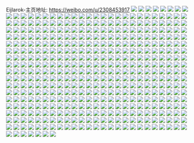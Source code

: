 Eijlarok-主页地址: https://weibo.com/u/2308453917 
![](https://wx4.sinaimg.cn/mw2000/8998361dly1h9kpe01wf3j223b2sf7wi.jpg) 
![](https://wx4.sinaimg.cn/mw2000/8998361dly1h9kpe412pnj214m1i57kj.jpg) 
![](https://wx4.sinaimg.cn/mw2000/8998361dly1h9kpf45j80j22c03404qr.jpg) 
![](https://wx4.sinaimg.cn/mw2000/8998361dly1h9kpe7138yj228a2z2kjm.jpg) 
![](https://wx4.sinaimg.cn/mw2000/8998361dly1h9kpe2pl8ij20jn0q8q5n.jpg) 
![](https://wx4.sinaimg.cn/mw2000/8998361dly1h9kpe5jki8j21uc2gfx6p.jpg) 
![](https://wx4.sinaimg.cn/mw2000/8998361dly1h9kpecerj5j21fb1weh2t.jpg) 
![](https://wx4.sinaimg.cn/mw2000/8998361dly1h9kpe33mehj21as1qee1g.jpg) 
![](https://wx4.sinaimg.cn/mw2000/8998361dly1h9kpe3kxukj217t1mf1by.jpg) 
![](https://wx4.sinaimg.cn/mw2000/8998361dly1h9kpe2gf9uj21nx27x1kx.jpg) 
![](https://wx4.sinaimg.cn/mw2000/8998361dly1h9339p5c9vj22dc35se82.jpg) 
![](https://wx4.sinaimg.cn/mw2000/8998361dly1h9339uwyztj21wu2js4qq.jpg) 
![](https://wx4.sinaimg.cn/mw2000/8998361dly1h9339jqdqtj20vb15rdq1.jpg) 
![](https://wx4.sinaimg.cn/mw2000/8998361dly1h933a1nb2uj21es1vp7wh.jpg) 
![](https://wx4.sinaimg.cn/mw2000/8998361dly1h9339xcwndj21b31qse50.jpg) 
![](https://wx4.sinaimg.cn/mw2000/8998361dly1h6nm2m5264j22c03407wi.jpg) 
![](https://wx4.sinaimg.cn/mw2000/8998361dly1h6nm2jrdelj22c0340qv7.jpg) 
![](https://wx4.sinaimg.cn/mw2000/8998361dly1h6nm2hn23gj22c03404oe.jpg) 
![](https://wx4.sinaimg.cn/mw2000/8998361dly1h6nm2o0a75j22ds1schdu.jpg) 
![](https://wx4.sinaimg.cn/mw2000/8998361dly1h4tcuwmk5fj21k622wqv5.jpg) 
![](https://wx4.sinaimg.cn/mw2000/8998361dly1h4tcuxdz5kj21ki23c1ds.jpg) 
![](https://wx4.sinaimg.cn/mw2000/8998361dly1h4tcuxvvc8j20vl165tr8.jpg) 
![](https://wx4.sinaimg.cn/mw2000/8998361dly1h4tcuvp4qfj20q70yywpc.jpg) 
![](https://wx4.sinaimg.cn/mw2000/8998361dly1h4tcuzmp4lj21e71ux1ky.jpg) 
![](https://wx4.sinaimg.cn/mw2000/8998361dly1h4tcuyg13bj213a1gw4l6.jpg) 
![](https://wx4.sinaimg.cn/mw2000/8998361dly1h1xg1uelv2j20ts13o7t1.jpg) 
![](https://wx4.sinaimg.cn/mw2000/8998361dly1h1xg272wd8j22c0340hdx.jpg) 
![](https://wx4.sinaimg.cn/mw2000/8998361dly1h1xg1q2t2uj21hk262x6p.jpg) 
![](https://wx4.sinaimg.cn/mw2000/8998361dly1h1xg22onq1j224r2xv7wl.jpg) 
![](https://wx4.sinaimg.cn/mw2000/8998361dly1h1xg25l4r5j21kf26hnpe.jpg) 
![](https://wx4.sinaimg.cn/mw2000/8998361dly1h1xg1v3s9lj227b2jc1kz.jpg) 
![](https://wx4.sinaimg.cn/mw2000/8998361dly1h1xg2ez1o8j23402c07wl.jpg) 
![](https://wx4.sinaimg.cn/mw2000/8998361dly1h1xg0i9yo5j220s2vkx6s.jpg) 
![](https://wx4.sinaimg.cn/mw2000/8998361dly1h1xg2jcbvsj22c03407wl.jpg) 
![](https://wx4.sinaimg.cn/mw2000/8998361dly1h1xg295x2bj21ur2qm7wk.jpg) 
![](https://wx4.sinaimg.cn/mw2000/8998361dly1h1xg1tdcjjj21o0280x6q.jpg) 
![](https://wx4.sinaimg.cn/mw2000/8998361dly1h1xg2gjydtj22c02qgb2c.jpg) 
![](https://wx4.sinaimg.cn/mw2000/8998361dly1h1xg2nzr5jj22c02ethdw.jpg) 
![](https://wx4.sinaimg.cn/mw2000/8998361dly1h1xg2m1wk4j22c03404qu.jpg) 
![](https://wx4.sinaimg.cn/mw2000/8998361dly1h1kua2vo2mj21o0280b29.jpg) 
![](https://wx4.sinaimg.cn/mw2000/8998361dly1h1kubwgcnoj23344mo4qx.jpg) 
![](https://wx4.sinaimg.cn/mw2000/8998361dly1h1ktkxvwo9j224322a1kx.jpg) 
![](https://wx4.sinaimg.cn/mw2000/8998361dly1h1kucp036fj20sg0ldtk6.jpg) 
![](https://wx4.sinaimg.cn/mw2000/8998361dly1h1kua41z19j229n30ve81.jpg) 
![](https://wx4.sinaimg.cn/mw2000/8998361dly1h1kuan3x76j22801o04qq.jpg) 
![](https://wx4.sinaimg.cn/mw2000/8998361dly1h1kuachd34j233h2bmb2a.jpg) 
![](https://wx4.sinaimg.cn/mw2000/8998361dly1h1kua9nzm4j22c0340x6q.jpg) 
![](https://wx4.sinaimg.cn/mw2000/8998361dly1h0myj13n0nj21400u047w.jpg) 
![](https://wx4.sinaimg.cn/mw2000/8998361dly1h0mz3en7fcj217l0u0tmr.jpg) 
![](https://wx4.sinaimg.cn/mw2000/8998361dly1h0mz3ewug5j20u0140gud.jpg) 
![](https://wx4.sinaimg.cn/mw2000/8998361dly1h0mz3hcq3qj20u0140dnv.jpg) 
![](https://wx4.sinaimg.cn/mw2000/8998361dly1h0mz5hvcgcj20u0141gru.jpg) 
![](https://wx4.sinaimg.cn/mw2000/8998361dly1gyaqoxhj2pj21o0280hdt.jpg) 
![](https://wx4.sinaimg.cn/mw2000/8998361dly1gyaqozijk2j20wf12qk3i.jpg) 
![](https://wx4.sinaimg.cn/mw2000/8998361dly1gyaqp1z0tvj23402c0b2a.jpg) 
![](https://wx4.sinaimg.cn/mw2000/8998361dly1gyaqp2q9rvj23402c0hdu.jpg) 
![](https://wx4.sinaimg.cn/mw2000/8998361dly1gxvmku1zedj213y13yx1e.jpg) 
![](https://wx4.sinaimg.cn/mw2000/8998361dly1gxvmkt2a3ij22ct3401l1.jpg) 
![](https://wx4.sinaimg.cn/mw2000/8998361dly1gxvmkupv5nj216w0w6try.jpg) 
![](https://wx4.sinaimg.cn/mw2000/8998361dly1gxvmkw26b8j22801o0qv6.jpg) 
![](https://wx4.sinaimg.cn/mw2000/8998361dly1gxvmkocro2j22c0340x6q.jpg) 
![](https://wx4.sinaimg.cn/mw2000/8998361dly1gxvmky3hjtj22c0340qv6.jpg) 
![](https://wx4.sinaimg.cn/mw2000/8998361dly1gxvmrmcj62j22c0340u0y.jpg) 
![](https://wx4.sinaimg.cn/mw2000/8998361dly1gxvmrv6k7yj22o81s5e81.jpg) 
![](https://wx4.sinaimg.cn/mw2000/8998361dly1gxvmkpb70gj21o02807wh.jpg) 
![](https://wx4.sinaimg.cn/mw2000/8998361dly1gxvmrukbc7j22o81s5x6p.jpg) 
![](https://wx4.sinaimg.cn/mw2000/8998361dly1gxvml08heej23402c0npe.jpg) 
![](https://wx4.sinaimg.cn/mw2000/8998361dly1gxvmkyyj2lj21o0280qv5.jpg) 
![](https://wx4.sinaimg.cn/mw2000/8998361dly1gxvmrtn5hcj22c02c04qq.jpg) 
![](https://wx4.sinaimg.cn/mw2000/002we2jHly1gves4gaxukj60k10qm40d02.jpg) 
![](https://wx4.sinaimg.cn/mw2000/002we2jHly1gtxepkvmo0j62572tgkjn02.jpg) 
![](https://wx4.sinaimg.cn/mw2000/002we2jHly1gtxepgoy6wj61qc1b7non02.jpg) 
![](https://wx4.sinaimg.cn/mw2000/002we2jHly1gtxeq11vdej622q340x6p02.jpg) 
![](https://wx4.sinaimg.cn/mw2000/002we2jHly1gtxetu42lgj619q0uhak302.jpg) 
![](https://wx4.sinaimg.cn/mw2000/002we2jHly1gtxeprx8gyj62hu1xw7wi02.jpg) 
![](https://wx4.sinaimg.cn/mw2000/002we2jHly1gtxephmgwcj61a50wwk0g02.jpg) 
![](https://wx4.sinaimg.cn/mw2000/002we2jHly1gtxepwj3bej625s1fw1ix02.jpg) 
![](https://wx4.sinaimg.cn/mw2000/002we2jHly1gtxeq3cf90j62c03401kz02.jpg) 
![](https://wx4.sinaimg.cn/mw2000/002we2jHly1gtxepvm9vaj63402c07wj02.jpg) 
![](https://wx4.sinaimg.cn/mw2000/002we2jHly1gtxeppa8p2j62fa1nh7wh02.jpg) 
![](https://wx4.sinaimg.cn/mw2000/002we2jHly1gtxettsrdmj60u013yafs02.jpg) 
![](https://wx4.sinaimg.cn/mw2000/002we2jHly1gtxepzf5ecj63402c04qs02.jpg) 
![](https://wx4.sinaimg.cn/mw2000/002we2jHly1gtxettkiq5j61900u0agx02.jpg) 
![](https://wx4.sinaimg.cn/mw2000/002we2jHly1gtxepqdr8tj61id1sqe8102.jpg) 
![](https://wx4.sinaimg.cn/mw2000/002we2jHly1gtxepsj4wfj61dc0wwtq302.jpg) 
![](https://wx4.sinaimg.cn/mw2000/002we2jHly1gtxepkvmo0j62572tgkjn02.jpg) 
![](https://wx4.sinaimg.cn/mw2000/002we2jHly1gtxepgoy6wj61qc1b7non02.jpg) 
![](https://wx4.sinaimg.cn/mw2000/002we2jHly1gtxeq11vdej622q340x6p02.jpg) 
![](https://wx4.sinaimg.cn/mw2000/002we2jHly1gtxetu42lgj619q0uhak302.jpg) 
![](https://wx4.sinaimg.cn/mw2000/002we2jHly1gtxeprx8gyj62hu1xw7wi02.jpg) 
![](https://wx4.sinaimg.cn/mw2000/002we2jHly1gtxephmgwcj61a50wwk0g02.jpg) 
![](https://wx4.sinaimg.cn/mw2000/002we2jHly1gtxf51aa12j61tj1cj4qp02.jpg) 
![](https://wx4.sinaimg.cn/mw2000/002we2jHly1gtxepwj3bej625s1fw1ix02.jpg) 
![](https://wx4.sinaimg.cn/mw2000/002we2jHly1gtxeq3cf90j62c03401kz02.jpg) 
![](https://wx4.sinaimg.cn/mw2000/002we2jHly1gtxepvm9vaj63402c07wj02.jpg) 
![](https://wx4.sinaimg.cn/mw2000/002we2jHly1gtxeppa8p2j62fa1nh7wh02.jpg) 
![](https://wx4.sinaimg.cn/mw2000/002we2jHly1gtxettsrdmj60u013yafs02.jpg) 
![](https://wx4.sinaimg.cn/mw2000/002we2jHly1gtxepzf5ecj63402c04qs02.jpg) 
![](https://wx4.sinaimg.cn/mw2000/002we2jHly1gtxettkiq5j61900u0agx02.jpg) 
![](https://wx4.sinaimg.cn/mw2000/002we2jHly1gtxepqdr8tj61id1sqe8102.jpg) 
![](https://wx4.sinaimg.cn/mw2000/002we2jHly1gtxepsj4wfj61dc0wwtq302.jpg) 
![](https://wx4.sinaimg.cn/mw2000/002we2jHly1gtxetuj5qpj618y0u0wmx02.jpg) 
![](https://wx4.sinaimg.cn/mw2000/002we2jHly1gtxepo4uaej63402c0e8402.jpg) 
![](https://wx4.sinaimg.cn/mw2000/002we2jHgy1gtmhfxioltj60wp0ibad502.jpg) 
![](https://wx4.sinaimg.cn/mw2000/002we2jHgy1gtmhfsjzntj62c02c04qq02.jpg) 
![](https://wx4.sinaimg.cn/mw2000/8998361dly1gsscnxx9atj20u014011b.jpg) 
![](https://wx4.sinaimg.cn/mw2000/8998361dly1gssclwvhrwj20u0140ai4.jpg) 
![](https://wx4.sinaimg.cn/mw2000/8998361dly1gssclwe3jsj20u00ubdiw.jpg) 
![](https://wx4.sinaimg.cn/mw2000/8998361dly1gssclvpfrgj20u0140wmv.jpg) 
![](https://wx4.sinaimg.cn/mw2000/8998361dly1gssclxgy57j20u00u0wmf.jpg) 
![](https://wx4.sinaimg.cn/mw2000/8998361dly1gssclvacf7j20xn0u0td2.jpg) 
![](https://wx4.sinaimg.cn/mw2000/8998361dly1gsc7n5ace2j21o01o0b29.jpg) 
![](https://wx4.sinaimg.cn/mw2000/8998361dly1gsc7n2t0z3j21j61r04qp.jpg) 
![](https://wx4.sinaimg.cn/mw2000/8998361dly1gsc7n6cghrj21ym1g9b29.jpg) 
![](https://wx4.sinaimg.cn/mw2000/8998361dly1gsc7nal4wwj21o02801ky.jpg) 
![](https://wx4.sinaimg.cn/mw2000/8998361dly1gsc7n749y7j21mc25s7wh.jpg) 
![](https://wx4.sinaimg.cn/mw2000/8998361dly1gsc7n8dfblj21mc25s7wh.jpg) 
![](https://wx4.sinaimg.cn/mw2000/8998361dly1gsc7ncp406j22c0340kjp.jpg) 
![](https://wx4.sinaimg.cn/mw2000/8998361dly1gsc7nfcv83j22c03401kz.jpg) 
![](https://wx4.sinaimg.cn/mw2000/8998361dly1gsc7riozdej23402c0npe.jpg) 
![](https://wx4.sinaimg.cn/mw2000/8998361dly1gsc7or8wipj22xn1xlteb.jpg) 
![](https://wx4.sinaimg.cn/mw2000/002we2jHly1gsc7pz7aloj63402c04l802.jpg) 
![](https://wx4.sinaimg.cn/mw2000/8998361dly1gsc7q0yvmwj23402c0x3c.jpg) 
![](https://wx4.sinaimg.cn/mw2000/8998361dly1gry4wwe8pdj22c02c0hdt.jpg) 
![](https://wx4.sinaimg.cn/mw2000/8998361dly1gry4prjeg2j21x623h17t.jpg) 
![](https://wx4.sinaimg.cn/mw2000/8998361dly1gry4qb9f5uj22sr2c0qv5.jpg) 
![](https://wx4.sinaimg.cn/mw2000/8998361dly1gry4t41j50j218x1hbql1.jpg) 
![](https://wx4.sinaimg.cn/mw2000/8998361dly1gry4q8ko5hj21o0280kjl.jpg) 
![](https://wx4.sinaimg.cn/mw2000/8998361dly1gry4t89taaj21mc25skjl.jpg) 
![](https://wx4.sinaimg.cn/mw2000/8998361dly1gry4q6milwj21m6201kjl.jpg) 
![](https://wx4.sinaimg.cn/mw2000/8998361dly1gry4q46h5oj21kh21fkjl.jpg) 
![](https://wx4.sinaimg.cn/mw2000/8998361dly1gry4q1w0cfj21kg23ae81.jpg) 
![](https://wx4.sinaimg.cn/mw2000/8998361dly1gry4vwy610j21o0280u0x.jpg) 
![](https://wx4.sinaimg.cn/mw2000/8998361dly1gry4vtlkidj23402c07pn.jpg) 
![](https://wx4.sinaimg.cn/mw2000/8998361dly1gry4vsigz7j20m00scdjo.jpg) 
![](https://wx4.sinaimg.cn/mw2000/002we2jHly1grc44evif2j630b298e8302.jpg) 
![](https://wx4.sinaimg.cn/mw2000/8998361dly1grc449aa55j23312banpe.jpg) 
![](https://wx4.sinaimg.cn/mw2000/8998361dly1grc44jva5cj22ac31se81.jpg) 
![](https://wx4.sinaimg.cn/mw2000/8998361dly1gr5d7h316hj23402c04qw.jpg) 
![](https://wx4.sinaimg.cn/mw2000/8998361dly1gr5d7obyc8j22b11bxb29.jpg) 
![](https://wx4.sinaimg.cn/mw2000/8998361dly1gr5d7qzpl3j20jp0c4ad1.jpg) 
![](https://wx4.sinaimg.cn/mw2000/8998361dly1gr5d7iq1q5j23402c0kjp.jpg) 
![](https://wx4.sinaimg.cn/mw2000/8998361dly1gq59q4j99gj20u00u0nam.jpg) 
![](https://wx4.sinaimg.cn/mw2000/8998361dly1gq59q1uw12j21400u0apt.jpg) 
![](https://wx4.sinaimg.cn/mw2000/8998361dly1gq59q3h6f4j20u00zeaw8.jpg) 
![](https://wx4.sinaimg.cn/mw2000/8998361dly1gq59q6gup4j21420u0n8f.jpg) 
![](https://wx4.sinaimg.cn/mw2000/8998361dly1gq59q9hlktj21420u0h45.jpg) 
![](https://wx4.sinaimg.cn/mw2000/8998361dly1gq59qakv5cj21400u0qa0.jpg) 
![](https://wx4.sinaimg.cn/mw2000/8998361dly1gq59qdi51xj21400u0h3p.jpg) 
![](https://wx4.sinaimg.cn/mw2000/8998361dly1gq59qbjhxdj219q0u0qjp.jpg) 
![](https://wx4.sinaimg.cn/mw2000/8998361dly1gq59rl6xtgj21400u07j3.jpg) 
![](https://wx4.sinaimg.cn/mw2000/8998361dly1gpmsc3cqi9j21k91wtwza.jpg) 
![](https://wx4.sinaimg.cn/mw2000/8998361dly1gpmsc5ulsgj22801o0e83.jpg) 
![](https://wx4.sinaimg.cn/mw2000/8998361dly1gpmsf1cocfj23402c0jum.jpg) 
![](https://wx4.sinaimg.cn/mw2000/8998361dly1gpfl9b6dthj20u0140h3a.jpg) 
![](https://wx4.sinaimg.cn/mw2000/8998361dly1gpfl9cc6ygj20u01401bt.jpg) 
![](https://wx4.sinaimg.cn/mw2000/8998361dly1gp85jxcq74j213u162h6m.jpg) 
![](https://wx4.sinaimg.cn/mw2000/8998361dly1gp85jycpioj225s1mc4qp.jpg) 
![](https://wx4.sinaimg.cn/mw2000/8998361dly1gp85jzwmraj23402c07wh.jpg) 
![](https://wx4.sinaimg.cn/mw2000/8998361dly1gp85k2qzytj22c0340hdt.jpg) 
![](https://wx4.sinaimg.cn/mw2000/8998361dly1gocqkdst17j20qi0qi7e3.jpg) 
![](https://wx4.sinaimg.cn/mw2000/8998361dly1gocqk1qswzj20hm0hmjvl.jpg) 
![](https://wx4.sinaimg.cn/mw2000/8998361dly1gocqlw5t82j208p08pmy6.jpg) 
![](https://wx4.sinaimg.cn/mw2000/8998361dly1gob3dkg159j20tu137qcu.jpg) 
![](https://wx4.sinaimg.cn/mw2000/8998361dly1gob3edlbkqj20u00u00vs.jpg) 
![](https://wx4.sinaimg.cn/mw2000/8998361dly1gob3edyldaj20u00u0aey.jpg) 
![](https://wx4.sinaimg.cn/mw2000/8998361dly1gob3d59xhlj20tw1320yg.jpg) 
![](https://wx4.sinaimg.cn/mw2000/8998361dly1go9q3fgbe7j239l26ehdz.jpg) 
![](https://wx4.sinaimg.cn/mw2000/8998361dly1go9q3kkk4vj239l26ehe6.jpg) 
![](https://wx4.sinaimg.cn/mw2000/8998361dly1go9q3awkoaj20yq0otwhg.jpg) 
![](https://wx4.sinaimg.cn/mw2000/8998361dly1gnrpit2zmpj21sf1ia4qp.jpg) 
![](https://wx4.sinaimg.cn/mw2000/8998361dly1gnrpirrqz4j20n00h9dkh.jpg) 
![](https://wx4.sinaimg.cn/mw2000/8998361dly1gnrpiwp6imj225s1mcu0y.jpg) 
![](https://wx4.sinaimg.cn/mw2000/8998361dly1gno3uy6c73j225s1mce82.jpg) 
![](https://wx4.sinaimg.cn/mw2000/8998361dly1gno3uzljrwj22801o07wi.jpg) 
![](https://wx4.sinaimg.cn/mw2000/8998361dly1gno3uvluisj22c0340e81.jpg) 
![](https://wx4.sinaimg.cn/mw2000/8998361dly1gno3v10ou1j21o0280x6q.jpg) 
![](https://wx4.sinaimg.cn/mw2000/8998361dly1gno3v1lshij21o0280b29.jpg) 
![](https://wx4.sinaimg.cn/mw2000/8998361dly1gno3uxde0lj21o02807wj.jpg) 
![](https://wx4.sinaimg.cn/mw2000/8998361dly1gno3v2k580j23402c07wk.jpg) 
![](https://wx4.sinaimg.cn/mw2000/8998361dly1gno3v56jp7j23402c0b29.jpg) 
![](https://wx4.sinaimg.cn/mw2000/8998361dly1gno3v3t9wbj23402c0x6s.jpg) 
![](https://wx4.sinaimg.cn/mw2000/8998361dly1gna85z4k05j20vh1jvdqr.jpg) 
![](https://wx4.sinaimg.cn/mw2000/8998361dly1gn75q8dimkj22c03401ky.jpg) 
![](https://wx4.sinaimg.cn/mw2000/8998361dly1gn75rw4plrj22z326p7wh.jpg) 
![](https://wx4.sinaimg.cn/mw2000/8998361dly1gmy5wyryvlj22c03407wh.jpg) 
![](https://wx4.sinaimg.cn/mw2000/8998361dly1gmy5x09jxij22o72o77wh.jpg) 
![](https://wx4.sinaimg.cn/mw2000/8998361dly1gm8k9jn7kbj20rt1qiaxj.jpg) 
![](https://wx4.sinaimg.cn/mw2000/8998361dly1gm8k9hy296j21oc1amkbg.jpg) 
![](https://wx4.sinaimg.cn/mw2000/8998361dly1gm8kewpb9fj20u0140qv5.jpg) 
![](https://wx4.sinaimg.cn/mw2000/8998361dly1gm0mfr6ernj20u0140nc8.jpg) 
![](https://wx4.sinaimg.cn/mw2000/8998361dly1gm0mfqkg90j20u014018y.jpg) 
![](https://wx4.sinaimg.cn/mw2000/8998361dly1gm0mge0j49j20u0142gw5.jpg) 
![](https://wx4.sinaimg.cn/mw2000/8998361dly1gm0mgegjouj20u01424b6.jpg) 
![](https://wx4.sinaimg.cn/mw2000/8998361dly1glzbx2y33ij21o02801kx.jpg) 
![](https://wx4.sinaimg.cn/mw2000/8998361dly1glzbx48wopj22c0340u0y.jpg) 
![](https://wx4.sinaimg.cn/mw2000/8998361dly1glzbx60lijj23402c00w8.jpg) 
![](https://wx4.sinaimg.cn/mw2000/8998361dly1glzc0kx6zdj21wx1wxx6w.jpg) 
![](https://wx4.sinaimg.cn/mw2000/8998361dly1glzc1pdsu5j21wx1wxno2.jpg) 
![](https://wx4.sinaimg.cn/mw2000/8998361dly1glzc1o7y3ej21wx1wxu16.jpg) 
![](https://wx4.sinaimg.cn/mw2000/8998361dly1glel8khyvej21o0280hdu.jpg) 
![](https://wx4.sinaimg.cn/mw2000/8998361dly1glel8f6rp6j225s1mcb29.jpg) 
![](https://wx4.sinaimg.cn/mw2000/8998361dly1glel8fxt4vj211p1ea1kx.jpg) 
![](https://wx4.sinaimg.cn/mw2000/8998361dly1glel8ny9jcj23402c07wi.jpg) 
![](https://wx4.sinaimg.cn/mw2000/8998361dly1glel8llju6j2271271npd.jpg) 
![](https://wx4.sinaimg.cn/mw2000/8998361dly1glel8ed566j22892894qq.jpg) 
![](https://wx4.sinaimg.cn/mw2000/8998361dly1glel8q7d3aj21o0280e83.jpg) 
![](https://wx4.sinaimg.cn/mw2000/8998361dly1glel95mzfmj22c02c01kx.jpg) 
![](https://wx4.sinaimg.cn/mw2000/8998361dly1glel8qul24j20u01294qp.jpg) 
![](https://wx4.sinaimg.cn/mw2000/8998361dly1gl6dh2deoxj23402c04qp.jpg) 
![](https://wx4.sinaimg.cn/mw2000/8998361dly1gl6dapeqs6j20sb0sbdl3.jpg) 
![](https://wx4.sinaimg.cn/mw2000/8998361dly1gl6dajas5uj20mi0u019i.jpg) 
![](https://wx4.sinaimg.cn/mw2000/8998361dly1gl6dioq6jaj22c02c01kx.jpg) 
![](https://wx4.sinaimg.cn/mw2000/8998361dly1gl6dha7lnjj22c02c01kx.jpg) 
![](https://wx4.sinaimg.cn/mw2000/8998361dly1gl6dh6r0e1j22c02c0kj1.jpg) 
![](https://wx4.sinaimg.cn/mw2000/8998361dly1gl6dh4twz6j20u01hc792.jpg) 
![](https://wx4.sinaimg.cn/mw2000/8998361dly1gl6dc3upw1j22c02c010j.jpg) 
![](https://wx4.sinaimg.cn/mw2000/8998361dly1gl6dfhztcgj22c02c0kg0.jpg) 
![](https://wx4.sinaimg.cn/mw2000/8998361dly1gkxt7e8b5tj21400u011h.jpg) 
![](https://wx4.sinaimg.cn/mw2000/8998361dly1gkxt7cyix6j20u00u0wlr.jpg) 
![](https://wx4.sinaimg.cn/mw2000/8998361dly1gkq6spzy03j22c0340x6p.jpg) 
![](https://wx4.sinaimg.cn/mw2000/8998361dgy1gkjudet1kfj20mo0k6780.jpg) 
![](https://wx4.sinaimg.cn/mw2000/8998361dgy1gkjudftsvej20n00ksady.jpg) 
![](https://wx4.sinaimg.cn/mw2000/8998361dgy1gkjude3kv1j20n00mjtbn.jpg) 
![](https://wx4.sinaimg.cn/mw2000/8998361dgy1gkjudll8jgj20n00mx40w.jpg) 
![](https://wx4.sinaimg.cn/mw2000/8998361dly1gkfsfe5r7nj22c03407wi.jpg) 
![](https://wx4.sinaimg.cn/mw2000/8998361dly1gkfsffxvo8j23402c01ky.jpg) 
![](https://wx4.sinaimg.cn/mw2000/8998361dly1gkfsfju71rj22ec1tk1ky.jpg) 
![](https://wx4.sinaimg.cn/mw2000/8998361dly1gkfsfihs9rj22c02c01kx.jpg) 
![](https://wx4.sinaimg.cn/mw2000/8998361dly1gkfsfc9qpfj22c02c04qp.jpg) 
![](https://wx4.sinaimg.cn/mw2000/8998361dly1gkfsj0a7qqj23402c0e81.jpg) 
![](https://wx4.sinaimg.cn/mw2000/8998361dly1gkfsflnc79j21mc25sb29.jpg) 
![](https://wx4.sinaimg.cn/mw2000/8998361dly1gkfsfkz19kj21ma25s4qp.jpg) 
![](https://wx4.sinaimg.cn/mw2000/8998361dly1gkfss4yv1zj21m31oe7qn.jpg) 
![](https://wx4.sinaimg.cn/mw2000/8998361dly1gk44fel8wqj21mn1zlnpe.jpg) 
![](https://wx4.sinaimg.cn/mw2000/8998361dly1gjiaw3ydhnj21410u04ab.jpg) 
![](https://wx4.sinaimg.cn/mw2000/8998361dly1gjiaw1lx2fj20u00u0n8r.jpg) 
![](https://wx4.sinaimg.cn/mw2000/8998361dly1gjiaw3e6cej21400u0q6k.jpg) 
![](https://wx4.sinaimg.cn/mw2000/8998361dly1gjiaw2i6bwj21400u0gu4.jpg) 
![](https://wx4.sinaimg.cn/mw2000/8998361dly1gjiaw549dej20u0140wvz.jpg) 
![](https://wx4.sinaimg.cn/mw2000/8998361dly1gjiaw219bnj20u00u07fu.jpg) 
![](https://wx4.sinaimg.cn/mw2000/8998361dgy1gissgizalxj22bz340b2b.jpg) 
![](https://wx4.sinaimg.cn/mw2000/8998361dgy1gissn51tr8j22c02c0npd.jpg) 
![](https://wx4.sinaimg.cn/mw2000/8998361dgy1gissmyin5cj22c02c0hdt.jpg) 
![](https://wx4.sinaimg.cn/mw2000/8998361dgy1gissn8tzjqj22c02c0kjl.jpg) 
![](https://wx4.sinaimg.cn/mw2000/8998361dgy1gissnpzhs6j22c03401ky.jpg) 
![](https://wx4.sinaimg.cn/mw2000/8998361dgy1gissnagjnij22c0340kjl.jpg) 
![](https://wx4.sinaimg.cn/mw2000/8998361dgy1gissnhf1anj23402c0b2a.jpg) 
![](https://wx4.sinaimg.cn/mw2000/8998361dgy1gissoliv6cj22c02c04qq.jpg) 
![](https://wx4.sinaimg.cn/mw2000/8998361dgy1gissnvwq65j22c03404qq.jpg) 
![](https://wx4.sinaimg.cn/mw2000/8998361dly1gii9kit1waj22c03404qr.jpg) 
![](https://wx4.sinaimg.cn/mw2000/8998361dly1gii9kgolhgj22c0340e82.jpg) 
![](https://wx4.sinaimg.cn/mw2000/8998361dly1gii9keawcij22c0340e81.jpg) 
![](https://wx4.sinaimg.cn/mw2000/8998361dly1gii9kmf0v1j21o0280hdu.jpg) 
![](https://wx4.sinaimg.cn/mw2000/8998361dly1gii9klrzkij209s0ap0t3.jpg) 
![](https://wx4.sinaimg.cn/mw2000/8998361dly1gii9kn1a4gj21o0280b29.jpg) 
![](https://wx4.sinaimg.cn/mw2000/8998361dly1gii9pwpdsvj22c02c0u0x.jpg) 
![](https://wx4.sinaimg.cn/mw2000/8998361dly1gii9klioggj228g28g1kx.jpg) 
![](https://wx4.sinaimg.cn/mw2000/8998361dly1gii9kkhlkkj228g28ge82.jpg) 
![](https://wx4.sinaimg.cn/mw2000/8998361dly1gi59ac92mrj23sw2iokjn.jpg) 
![](https://wx4.sinaimg.cn/mw2000/8998361dly1gi59aaz1kwj2340227e82.jpg) 
![](https://wx4.sinaimg.cn/mw2000/8998361dly1gi59aedu3ij23sw2ioe82.jpg) 
![](https://wx4.sinaimg.cn/mw2000/8998361dly1gi59b4m5n6j23sw2io1l2.jpg) 
![](https://wx4.sinaimg.cn/mw2000/8998361dly1gi59b8zgz7j23sw2iou10.jpg) 
![](https://wx4.sinaimg.cn/mw2000/8998361dly1gi59baad7zj22c0340kjm.jpg) 
![](https://wx4.sinaimg.cn/mw2000/8998361dly1gi59d48mclj20n019q45t.jpg) 
![](https://wx4.sinaimg.cn/mw2000/8998361dly1gi59ch24e5j20n00vqae6.jpg) 
![](https://wx4.sinaimg.cn/mw2000/8998361dly1gi59cgua2ej20n00t8myy.jpg) 
![](https://wx4.sinaimg.cn/mw2000/8998361dly1gi59ebkcaaj22252ij7wh.jpg) 
![](https://wx4.sinaimg.cn/mw2000/8998361dly1gi59ehlvuzj22c02fmhdt.jpg) 
![](https://wx4.sinaimg.cn/mw2000/8998361dly1gi59eekvopj22io3swe86.jpg) 
![](https://wx4.sinaimg.cn/mw2000/8998361dly1ghhdxnkpyzj22c0340qv8.jpg) 
![](https://wx4.sinaimg.cn/mw2000/8998361dly1ghhdywaskfj22c02c0ajj.jpg) 
![](https://wx4.sinaimg.cn/mw2000/8998361dly1ghhdxtm9cyj21kf1npb29.jpg) 
![](https://wx4.sinaimg.cn/mw2000/8998361dly1ghhdxkst37j20n03eo4qp.jpg) 
![](https://wx4.sinaimg.cn/mw2000/8998361dly1ghhdxsjo06j22801o01ky.jpg) 
![](https://wx4.sinaimg.cn/mw2000/8998361dly1ghhdycz6wvj20n02k01kx.jpg) 
![](https://wx4.sinaimg.cn/mw2000/8998361dly1ghhdxrjc90j20n02lxtu1.jpg) 
![](https://wx4.sinaimg.cn/mw2000/8998361dly1ghhdxp0wpkj23402c01im.jpg) 
![](https://wx4.sinaimg.cn/mw2000/8998361dly1ghhdxqv472j20n024o4k4.jpg) 
![](https://wx4.sinaimg.cn/mw2000/8998361dly1ge709pucnhj21o01o0avq.jpg) 
![](https://wx4.sinaimg.cn/mw2000/8998361dly1ge57kn3u6bj22c0340kjl.jpg) 
![](https://wx4.sinaimg.cn/mw2000/8998361dly1gdny7do53oj20n01r9h27.jpg) 
![](https://wx4.sinaimg.cn/mw2000/8998361dly1gdny7bkwv7j20n01fstov.jpg) 
![](https://wx4.sinaimg.cn/mw2000/8998361dly1gdny7h56t2j20n01lidrl.jpg) 
![](https://wx4.sinaimg.cn/mw2000/8998361dly1gdny7ep9z4j20z90u0ter.jpg) 
![](https://wx4.sinaimg.cn/mw2000/8998361dly1gdny7k97r3j21420u0gt3.jpg) 
![](https://wx4.sinaimg.cn/mw2000/8998361dly1gdny7j4gkkj20n01i2h0g.jpg) 
![](https://wx4.sinaimg.cn/mw2000/8998361dly1gczoec6s8xj20u00u0150.jpg) 
![](https://wx4.sinaimg.cn/mw2000/8998361dly1gc58ydlcxoj22o82o8e82.jpg) 
![](https://wx4.sinaimg.cn/mw2000/8998361dly1gbwbew86juj20n00yiwj2.jpg) 
![](https://wx4.sinaimg.cn/mw2000/8998361dly1gbwbczksztj22bc2bc4qq.jpg) 
![](https://wx4.sinaimg.cn/mw2000/8998361dly1gbwbgir72zj20n0149tmw.jpg) 
![](https://wx4.sinaimg.cn/mw2000/8998361dly1gauzg0j7boj20i20pfwj7.jpg) 
![](https://wx4.sinaimg.cn/mw2000/8998361dly1gauzg0taxtj20i20pj0yt.jpg) 
![](https://wx4.sinaimg.cn/mw2000/8998361dly1gauzg11cc7j20fo0mlmyt.jpg) 
![](https://wx4.sinaimg.cn/mw2000/8998361dly1gauzg09cjjj20i20pr42f.jpg) 
![](https://wx4.sinaimg.cn/mw2000/8998361dly1gai5vv4h2jj20n01ds1kx.jpg) 
![](https://wx4.sinaimg.cn/mw2000/8998361dly1ga89dc2p14j21jb2leqv7.jpg) 
![](https://wx4.sinaimg.cn/mw2000/8998361dly1g9zvsaa9apj22c03404qq.jpg) 
![](https://wx4.sinaimg.cn/mw2000/8998361dly1g9zvs91pygj22801o04qp.jpg) 
![](https://wx4.sinaimg.cn/mw2000/8998361dly1g9zvsc3670j23402c01ky.jpg) 
![](https://wx4.sinaimg.cn/mw2000/8998361dly1g9zvsdvtzgj22c0340b2a.jpg) 
![](https://wx4.sinaimg.cn/mw2000/8998361dly1g9zvsni3gqj22o81s5b2a.jpg) 
![](https://wx4.sinaimg.cn/mw2000/8998361dly1g9zvw09m0vj20qt1bntl5.jpg) 
![](https://wx4.sinaimg.cn/mw2000/8998361dly1g9luo892k8j20fd0eogo3.jpg) 
![](https://wx4.sinaimg.cn/mw2000/8998361dly1g998qxjl2lj20u00u0aeb.jpg) 
![](https://wx4.sinaimg.cn/mw2000/8998361dly1g998s0jskpj20u00u0aey.jpg) 
![](https://wx4.sinaimg.cn/mw2000/8998361dly1g999078p0sj20u00u0aet.jpg) 
![](https://wx4.sinaimg.cn/mw2000/8998361dly1g998js7wauj20u00u0k3n.jpg) 
![](https://wx4.sinaimg.cn/mw2000/8998361dly1g998qvqjs5j21400u0h18.jpg) 
![](https://wx4.sinaimg.cn/mw2000/8998361dly1g998jrjnrlj20u00u0gvv.jpg) 
![](https://wx4.sinaimg.cn/mw2000/8998361dly1g998jsq30zj21400u0doe.jpg) 
![](https://wx4.sinaimg.cn/mw2000/8998361dly1g9993cd5jaj20u01400v3.jpg) 
![](https://wx4.sinaimg.cn/mw2000/8998361dly1g998zsfgllj20u00v1aj7.jpg) 
![](https://wx4.sinaimg.cn/mw2000/8998361dly1g8bhz79b86j23402c0q8y.jpg) 
![](https://wx4.sinaimg.cn/mw2000/8998361dly1g7y3iyskopj21400u0gvl.jpg) 
![](https://wx4.sinaimg.cn/mw2000/8998361dly1g7y3iziufbj21400u0k3n.jpg) 
![](https://wx4.sinaimg.cn/mw2000/8998361dly1g7y3iz2ff0j21400u010n.jpg) 
![](https://wx4.sinaimg.cn/mw2000/8998361dly1g7y3izy0pnj20u0140gvf.jpg) 
![](https://wx4.sinaimg.cn/mw2000/8998361dly1g7y3j0f0z1j21410u1jw4.jpg) 
![](https://wx4.sinaimg.cn/mw2000/8998361dly1g7y3j1h6w4j21400u0108.jpg) 
![](https://wx4.sinaimg.cn/mw2000/8998361dly1g7wxkv3bitj21400u0ths.jpg) 
![](https://wx4.sinaimg.cn/mw2000/8998361dly1g7wxks9z17j21400u0til.jpg) 
![](https://wx4.sinaimg.cn/mw2000/8998361dly1g7wxky978uj21400u0gvh.jpg) 
![](https://wx4.sinaimg.cn/mw2000/8998361dly1g7steb2d2xj20u0140n6k.jpg) 
![](https://wx4.sinaimg.cn/mw2000/8998361dly1g7stebfpboj20go0b4t9e.jpg) 
![](https://wx4.sinaimg.cn/mw2000/8998361dly1g7lg7tla2uj23402c0qv6.jpg) 
![](https://wx4.sinaimg.cn/mw2000/8998361dly1g7lg7rx2rhj20n00upqfn.jpg) 
![](https://wx4.sinaimg.cn/mw2000/8998361dly1g7lg7so1puj23sw2iob2a.jpg) 
![](https://wx4.sinaimg.cn/mw2000/8998361dly1g7lg80t7afj23402c0npe.jpg) 
![](https://wx4.sinaimg.cn/mw2000/8998361dly1g7lg7up4y5j20n03dwwx9.jpg) 
![](https://wx4.sinaimg.cn/mw2000/8998361dly1g7lg7u9fzij22zm1za1kx.jpg) 
![](https://wx4.sinaimg.cn/mw2000/8998361dly1g7lg7r8l3rj23344mob2e.jpg) 
![](https://wx4.sinaimg.cn/mw2000/8998361dly1g7lg7vg8nlj23sw2io4qq.jpg) 
![](https://wx4.sinaimg.cn/mw2000/8998361dly1g7lg7wu4sdj23sw2io1l0.jpg) 
![](https://wx4.sinaimg.cn/mw2000/8998361dly1g7k2uhqq5dj21400u0wpf.jpg) 
![](https://wx4.sinaimg.cn/mw2000/8998361dly1g7k2uin726j20u0140qf4.jpg) 
![](https://wx4.sinaimg.cn/mw2000/8998361dly1g6motzyprrj22c03404qq.jpg) 
![](https://wx4.sinaimg.cn/mw2000/8998361dly1g6kd1zudqyj22kw1xo4qq.jpg) 
![](https://wx4.sinaimg.cn/mw2000/8998361dly1g6kd2272wpj22j31wbww8.jpg) 
![](https://wx4.sinaimg.cn/mw2000/8998361dly1g6kd22on8gj22ky1xmqly.jpg) 
![](https://wx4.sinaimg.cn/mw2000/8998361dly1g6kd240um6j23402c0hdu.jpg) 
![](https://wx4.sinaimg.cn/mw2000/8998361dly1g6kd266x6yj23402c0npf.jpg) 
![](https://wx4.sinaimg.cn/mw2000/8998361dly1g6kd28ryd7j23402c0kjm.jpg) 
![](https://wx4.sinaimg.cn/mw2000/8998361dly1g5tm7oq9tsj20u0140tg3.jpg) 
![](https://wx4.sinaimg.cn/mw2000/8998361dly1g5tm7oyv9hj20u0140dk0.jpg) 
![](https://wx4.sinaimg.cn/mw2000/8998361dly1g5tm7q7sh7j21400u0wl9.jpg) 
![](https://wx4.sinaimg.cn/mw2000/8998361dly1g5tm7prodkj21400u0gq6.jpg) 
![](https://wx4.sinaimg.cn/mw2000/8998361dly1g5tm7qp234j21400u0gqd.jpg) 
![](https://wx4.sinaimg.cn/mw2000/8998361dly1g5tm7pbotej21400u0jvz.jpg) 
![](https://wx4.sinaimg.cn/mw2000/8998361dly1g5tm7quey3j21400u0n34.jpg) 
![](https://wx4.sinaimg.cn/mw2000/8998361dly1g5tm7rcbqvj20u0140nbc.jpg) 
![](https://wx4.sinaimg.cn/mw2000/8998361dly1g5tm7rq5w3j21400u0tci.jpg) 
![](https://wx4.sinaimg.cn/mw2000/8998361dly1g4xr5tulf1j21410u0473.jpg) 
![](https://wx4.sinaimg.cn/mw2000/8998361dly1g4xr5tjm7nj21400u0ngq.jpg) 
![](https://wx4.sinaimg.cn/mw2000/8998361dly1g4xr5u5w6xj20u00u0n75.jpg) 
![](https://wx4.sinaimg.cn/mw2000/8998361dgy1g4u153u4ufj22c01x21kz.jpg) 
![](https://wx4.sinaimg.cn/mw2000/8998361dgy1g4u15775bbj233b1rku0y.jpg) 
![](https://wx4.sinaimg.cn/mw2000/8998361dgy1g4u1557cvwj23342bcx6p.jpg) 
![](https://wx4.sinaimg.cn/mw2000/8998361dgy1g4u0tjbkvoj23402c04qp.jpg) 
![](https://wx4.sinaimg.cn/mw2000/8998361dgy1g4u0p8edp7j22zt28vkjm.jpg) 
![](https://wx4.sinaimg.cn/mw2000/8998361dgy1g4u0tsojmhj23402c01ky.jpg) 
![](https://wx4.sinaimg.cn/mw2000/8998361dgy1g4u0p9zehej22te240kjm.jpg) 
![](https://wx4.sinaimg.cn/mw2000/8998361dgy1g4u0phcmyhj20n00yi17c.jpg) 
![](https://wx4.sinaimg.cn/mw2000/8998361dgy1g4u0tgd0shj23402c07wj.jpg) 
![](https://wx4.sinaimg.cn/mw2000/8998361dgy1g4qz7g46snj21400u041z.jpg) 
![](https://wx4.sinaimg.cn/mw2000/8998361dgy1g4qz7ht2v5j21400u0k5c.jpg) 
![](https://wx4.sinaimg.cn/mw2000/8998361dgy1g4qz7gpfl2j21400u043a.jpg) 
![](https://wx4.sinaimg.cn/mw2000/8998361dgy1g4qz7f1d1cj20u013z4av.jpg) 
![](https://wx4.sinaimg.cn/mw2000/8998361dgy1g4qz7fkbc6j21400u0dng.jpg) 
![](https://wx4.sinaimg.cn/mw2000/8998361dgy1g4qz7m4gx2j21hc0u07fk.jpg) 
![](https://wx4.sinaimg.cn/mw2000/8998361dgy1g4qz7j0hcnj21400u0n7r.jpg) 
![](https://wx4.sinaimg.cn/mw2000/8998361dgy1g4qz7karrhj21400u07h8.jpg) 
![](https://wx4.sinaimg.cn/mw2000/8998361dgy1g4qz8jayxrj20u014b48v.jpg) 
![](https://wx4.sinaimg.cn/mw2000/8998361dly1g4cpovgbp7j22c02c0qv5.jpg) 
![](https://wx4.sinaimg.cn/mw2000/8998361dly1g4cpwbim4mj229z1sse81.jpg) 
![](https://wx4.sinaimg.cn/mw2000/8998361dly1g4cpottp0ij22c02c0b29.jpg) 
![](https://wx4.sinaimg.cn/mw2000/8998361dly1g4cpwaqelbj22gz1uqkba.jpg) 
![](https://wx4.sinaimg.cn/mw2000/8998361dly1g4cpw99hj8j22c02c07wh.jpg) 
![](https://wx4.sinaimg.cn/mw2000/8998361dly1g4cpwc2tqwj22io1w0npd.jpg) 
![](https://wx4.sinaimg.cn/mw2000/8998361dly1g3mzq29r8yj22c02c0awd.jpg) 
![](https://wx4.sinaimg.cn/mw2000/8998361dly1g3kev25lkhj23342bce82.jpg) 
![](https://wx4.sinaimg.cn/mw2000/8998361dly1g3keulscptj22c02c07wh.jpg) 
![](https://wx4.sinaimg.cn/mw2000/8998361dly1g3kevbjbg4j23342bc7wi.jpg) 
![](https://wx4.sinaimg.cn/mw2000/8998361dly1g3keut4saxj235s23c4q5.jpg) 
![](https://wx4.sinaimg.cn/mw2000/8998361dly1g3keugq01bj22zf28kqv5.jpg) 
![](https://wx4.sinaimg.cn/mw2000/8998361dly1g3keuopb5yj235s23c7pe.jpg) 
![](https://wx4.sinaimg.cn/mw2000/8998361dly1g2zkhacruaj23342bcx6r.jpg) 
![](https://wx4.sinaimg.cn/mw2000/8998361dly1g2zke15el8j21o01o01kx.jpg) 
![](https://wx4.sinaimg.cn/mw2000/8998361dly1g2zkhb0z7gj21o01o0hdt.jpg) 
![](https://wx4.sinaimg.cn/mw2000/8998361dly1g2zke09a70j22c02c0e83.jpg) 
![](https://wx4.sinaimg.cn/mw2000/8998361dly1g2s44ogl8jj22c02c017i.jpg) 
![](https://wx4.sinaimg.cn/mw2000/8998361dly1g2s44td87yj23402c01i3.jpg) 
![](https://wx4.sinaimg.cn/mw2000/8998361dly1g2s44yunvjj22gz1uqkba.jpg) 
![](https://wx4.sinaimg.cn/mw2000/8998361dly1g2s4571104j22c02c0b29.jpg) 
![](https://wx4.sinaimg.cn/mw2000/8998361dly1g2s45kqmxqj23402c0x6p.jpg) 
![](https://wx4.sinaimg.cn/mw2000/8998361dly1g2rgae80n7j20u00u011m.jpg) 
![](https://wx4.sinaimg.cn/mw2000/8998361dly1g2rgafw4paj20u00u0479.jpg) 
![](https://wx4.sinaimg.cn/mw2000/8998361dly1g2dxfw21edj20u00u0dif.jpg) 
![](https://wx4.sinaimg.cn/mw2000/8998361dly1g1xs5yw8rsj20u00u0k1h.jpg) 
![](https://wx4.sinaimg.cn/mw2000/8998361dly1g1xs61apb0j20u00wyqab.jpg) 
![](https://wx4.sinaimg.cn/mw2000/8998361dly1g1xs5vd1n0j20u00u0jzw.jpg) 
![](https://wx4.sinaimg.cn/mw2000/8998361dly1g1gjxl2tc4j21qg1qg7wh.jpg) 
![](https://wx4.sinaimg.cn/mw2000/8998361dly1g1gjxo9wxdj20u00u07wh.jpg) 
![](https://wx4.sinaimg.cn/mw2000/8998361dly1fxozp2jmvpj226k26kaxs.jpg) 
![](https://wx4.sinaimg.cn/mw2000/8998361dly1fxozp12scmj22io1w0npd.jpg) 
![](https://wx4.sinaimg.cn/mw2000/8998361dly1fxozozlseej20nt0zt42h.jpg) 
![](https://wx4.sinaimg.cn/mw2000/8998361dly1fxozp2wvy7j20up0mvqax.jpg) 
![](https://wx4.sinaimg.cn/mw2000/8998361dly1fxozp1ucmdj22gm1uihdt.jpg) 
![](https://wx4.sinaimg.cn/mw2000/8998361dly1fxozp09uw1j22io1w0e81.jpg) 
![](https://wx4.sinaimg.cn/mw2000/8998361dly1fxozo143cyj20v90uvdpk.jpg) 
![](https://wx4.sinaimg.cn/mw2000/8998361dly1fxozo0uo83j20v90v1wow.jpg) 
![](https://wx4.sinaimg.cn/mw2000/8998361dly1fxozo1mqayj226k26kqsn.jpg) 
![](https://wx4.sinaimg.cn/mw2000/8998361dly1fxozmc39gmj23401r0kjn.jpg) 
![](https://wx4.sinaimg.cn/mw2000/8998361dly1fxozma83ekj215o15mu0x.jpg) 
![](https://wx4.sinaimg.cn/mw2000/8998361dly1fxozmapnsyj20v90n2th5.jpg) 
![](https://wx4.sinaimg.cn/mw2000/8998361dly1fxozm9bynvj20v90lv12k.jpg) 
![](https://wx4.sinaimg.cn/mw2000/8998361dly1fxl3v3okrkj21w01w0kjl.jpg) 
![](https://wx4.sinaimg.cn/mw2000/8998361dly1fxl3v0u9lnj235s11j4ga.jpg) 
![](https://wx4.sinaimg.cn/mw2000/8998361dly1fxl3v4ozxfj22io1w0qv5.jpg) 
![](https://wx4.sinaimg.cn/mw2000/8998361dly1fxl3v2q8iej235s11jx40.jpg) 
![](https://wx4.sinaimg.cn/mw2000/8998361dly1fxkrqdgiamj22io1w04qq.jpg) 
![](https://wx4.sinaimg.cn/mw2000/8998361dly1fxkrq4zwyrj21w01w07wh.jpg) 
![](https://wx4.sinaimg.cn/mw2000/8998361dly1fxkrq6x6shj21w01w07wh.jpg) 
![](https://wx4.sinaimg.cn/mw2000/8998361dly1fxkrq8xwn7j21w01w0b29.jpg) 
![](https://wx4.sinaimg.cn/mw2000/8998361dly1fxkrq2pnltj22io1w0kjl.jpg) 
![](https://wx4.sinaimg.cn/mw2000/8998361dly1fxkrqh5bz9j22io1w01ky.jpg) 
![](https://wx4.sinaimg.cn/mw2000/8998361dly1fvutupjmqtj21w01w04qp.jpg) 
![](https://wx4.sinaimg.cn/mw2000/8998361dly1fvutumuupkj20u00u0dhw.jpg) 
![](https://wx4.sinaimg.cn/mw2000/8998361dly1fvutuo5w38j21w02iokjl.jpg) 
![](https://wx4.sinaimg.cn/mw2000/8998361dly1fvutvchteyj226k26kakc.jpg) 
![](https://wx4.sinaimg.cn/mw2000/8998361dly1fufky7p0cxj21vz1xa4qp.jpg) 
![](https://wx4.sinaimg.cn/mw2000/8998361dly1fu3iv39s40j20qo0k0gq2.jpg) 
![](https://wx4.sinaimg.cn/mw2000/8998361dly1fs655xe9iaj21qe1od1kx.jpg) 
![](https://wx4.sinaimg.cn/mw2000/8998361dly1fs656ty1ptj228o28ob29.jpg) 
![](https://wx4.sinaimg.cn/mw2000/8998361dly1fs48n2rql0j20qo0zk461.jpg) 
![](https://wx4.sinaimg.cn/mw2000/8998361dly1fqud9x9f2zj21060qo44v.jpg) 
![](https://wx4.sinaimg.cn/mw2000/8998361dly1fqa1qbtoa6j20zn0qo7b0.jpg) 
![](https://wx4.sinaimg.cn/mw2000/8998361dly1fpowqqb8qhj20fd0exgmr.jpg) 
